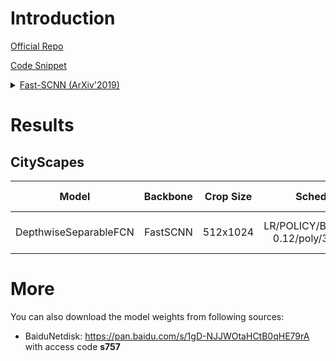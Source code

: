 # Introduction

<a href="">Official Repo</a>

<a href="https://github.com/SegmentationBLWX/sssegmentation/tree/main/ssseg/modules/backbones">Code Snippet</a>

<details>
<summary align="left"><a href="https://arxiv.org/pdf/1902.04502.pdf">Fast-SCNN (ArXiv'2019)</a></summary>

```latex
@article{poudel2019fast,
    title={Fast-scnn: Fast semantic segmentation network},
    author={Poudel, Rudra PK and Liwicki, Stephan and Cipolla, Roberto},
    journal={arXiv preprint arXiv:1902.04502},
    year={2019}
}
```

</details>


# Results

## CityScapes
| Model                  | Backbone     | Crop Size  | Schedule                              | Train/Eval Set  | mIoU   | Download                                                                                                                                                                                                                                                                                                                                                                                                                            |
| :-:                    | :-:          | :-:        | :-:                                   | :-:             | :-:    | :-:                                                                                                                                                                                                                                                                                                                                                                                                                                 |
| DepthwiseSeparableFCN  | FastSCNN     | 512x1024   | LR/POLICY/BS/EPOCH: 0.12/poly/32/1750 | train/val       | 71.53% | [cfg](https://raw.githubusercontent.com/SegmentationBLWX/sssegmentation/main/ssseg/cfgs/fastscnn/cfgs_cityscapes_fastscnn.py) &#124; [model](https://github.com/SegmentationBLWX/modelstore/releases/download/ssseg_fastscnn/depthwiseseparablefcn_fastscnn_cityscapes_train.pth) &#124; [log](https://github.com/SegmentationBLWX/modelstore/releases/download/ssseg_fastscnn/depthwiseseparablefcn_fastscnn_cityscapes_train.log) |


# More
You can also download the model weights from following sources:
- BaiduNetdisk: https://pan.baidu.com/s/1gD-NJJWOtaHCtB0qHE79rA with access code **s757**